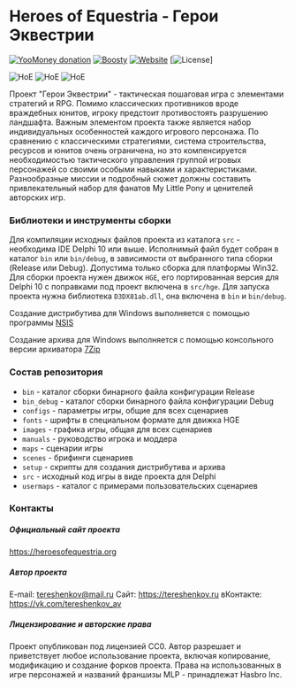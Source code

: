 # Heroes of Equestria - Герои Эквестрии

[![YooMoney donation](https://img.shields.io/badge/Donation-Yoo.money-blue.svg)](https://yoomoney.ru/to/41001497003495)
[![Boosty](https://img.shields.io/badge/Boosty-donate-orange.svg)](https://boosty.to/ponygames)
[![Website](https://img.shields.io/badge/Website-heroesofequestria.org-29a662.svg)](https://heroesofequestria.org)
[![License](https://img.shields.io/badge/License-CC0-darkgray.svg)]

![HoE](screen-4.jpg) ![HoE](screen-5.jpg) ![HoE](screen-6.jpg)

Проект "Герои Эквестрии" - тактическая пошаговая игра с элементами
стратегий и RPG. Помимо классических противников вроде враждебных юнитов,
игроку предстоит противостоять разрушению ландшафта. Важным элементом
проекта также является набор индивидуальных особенностей каждого игрового
персонажа. По сравнению с классическими стратегиями, система строительства,
ресурсов и юнитов очень ограничена, но это компенсируется необходимостью
тактического управления группой игровых персонажей со своими особыми
навыками и характеристиками. Разнообразные миссии и подробный сюжет
должны составить привлекательный набор для фанатов My Little Pony и
ценителей авторских игр.

### Библиотеки и инструменты сборки

Для компиляции исходных файлов проекта из каталога `src` - необходима
IDE Delphi 10 или выше. Исполнимый файл будет собран в каталог `bin` или `bin/debug`, в зависимости от выбранного типа сборки (Release или Debug). Допустима только сборка для
платформы Win32. 
Для сборки проекта нужен движок `HGE`, его портированная версия для Delphi 10
с поправками под проект включена в `src/hge`.
Для запуска проекта нужна библиотека `D3DX81ab.dll`, она включена в `bin` и
`bin/debug`. 

Создание дистрибутива для Windows выполняется с помощью программы
[NSIS](https://nsis.sourceforge.io)

Создание архива для Windows выполняется с помощью консольного версии архиватора
[7Zip](https://7-zip.org)

### Состав репозитория

* `bin` - каталог сборки бинарного файла конфигурации Release
* `bin_debug` - каталог сборки бинарного файла конфигурации Debug
* `configs` - параметры игры, общие для всех сценариев
* `fonts` - шрифты в специальном формате для движка HGE
* `images` - графика игры, общая для всех сценариев
* `manuals` - руководство игрока и моддера
* `maps` - сценарии игры
* `scenes` - брифинги сценариев
* `setup` - скрипты для создания дистрибутива и архива
* `src` - исходный код игры в виде проекта для Delphi
* `usermaps` - каталог с примерами пользовательских сценариев

### Контакты

##### Официальный сайт проекта

https://heroesofequestria.org

##### Автор проекта

E-mail: tereshenkov@mail.ru 
Сайт: https://tereshenkov.ru 
вКонтакте: https://vk.com/tereshenkov_av 

##### Лицензирование и авторские права

Проект опубликован под лицензией CC0. Автор разрешает и приветствует
любое использование проекта, включая копирование, модификацию и создание
форков проекта. 
Права на использованных в игре персонажей и названий франшизы MLP -
принадлежат Hasbro Inc.
